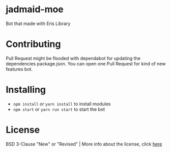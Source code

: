 # jadmaid-moe
Bot that made with Eris Library

# Contributing
Pull Request might be flooded with dependabot for updating the dependencies package.json.
You can open one Pull Request for kind of new features bot.

# Installing
- `npm install` or `yarn install` to install modules
- `npm start` or `yarn run start` to start the bot

# License
BSD 3-Clause "New" or "Revised" | More info about the license, click [here](https://github.com/JadlionHD/jadmaid-moe/blob/master/LICENSE)
